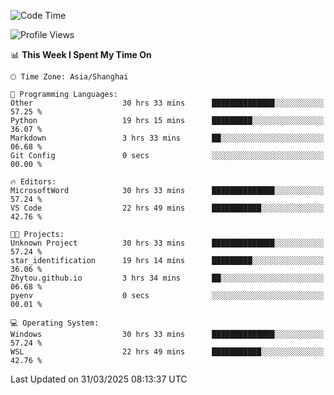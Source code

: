 <!--START_SECTION:waka-->
![Code Time](http://img.shields.io/badge/Code%20Time-2%2C508%20hrs%2044%20mins-blue)

![Profile Views](http://img.shields.io/badge/Profile%20Views-1-blue)

📊 **This Week I Spent My Time On** 

```text
🕑︎ Time Zone: Asia/Shanghai

💬 Programming Languages: 
Other                    30 hrs 33 mins      ██████████████░░░░░░░░░░░   57.25 % 
Python                   19 hrs 15 mins      █████████░░░░░░░░░░░░░░░░   36.07 % 
Markdown                 3 hrs 33 mins       ██░░░░░░░░░░░░░░░░░░░░░░░   06.68 % 
Git Config               0 secs              ░░░░░░░░░░░░░░░░░░░░░░░░░   00.00 % 

🔥 Editors: 
MicrosoftWord            30 hrs 33 mins      ██████████████░░░░░░░░░░░   57.24 % 
VS Code                  22 hrs 49 mins      ███████████░░░░░░░░░░░░░░   42.76 % 

🐱‍💻 Projects: 
Unknown Project          30 hrs 33 mins      ██████████████░░░░░░░░░░░   57.24 % 
star_identification      19 hrs 14 mins      █████████░░░░░░░░░░░░░░░░   36.06 % 
Zhytou.github.io         3 hrs 34 mins       ██░░░░░░░░░░░░░░░░░░░░░░░   06.68 % 
pyenv                    0 secs              ░░░░░░░░░░░░░░░░░░░░░░░░░   00.01 % 

💻 Operating System: 
Windows                  30 hrs 33 mins      ██████████████░░░░░░░░░░░   57.24 % 
WSL                      22 hrs 49 mins      ███████████░░░░░░░░░░░░░░   42.76 % 
```


 Last Updated on 31/03/2025 08:13:37 UTC
<!--END_SECTION:waka-->